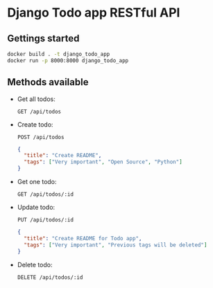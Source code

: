 # Django Todo app RESTful API

## Gettings started

```bash
docker build . -t django_todo_app
docker run -p 8000:8000 django_todo_app
```

## Methods available

- Get all todos:

  ```
  GET /api/todos
  ```

- Create todo:

  ```
  POST /api/todos
  ```

  ```json
  {
    "title": "Create README",
    "tags": ["Very important", "Open Source", "Python"]
  }
  ```

- Get one todo:

  ```
  GET /api/todos/:id
  ```

- Update todo:

  ```
  PUT /api/todos/:id
  ```

  ```json
  {
    "title": "Create README for Todo app",
    "tags": ["Very important", "Previous tags will be deleted"]
  }
  ```

- Delete todo:

  ```
  DELETE /api/todos/:id
  ```
